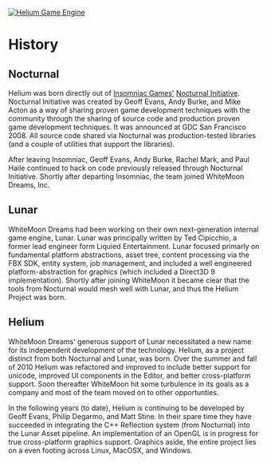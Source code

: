<a href="http://heliumproject.org/">![Helium Game Engine](https://raw.github.com/HeliumProject/Helium/master/Data/Textures/Helium.png)</a>

# History #

## Nocturnal ##

Helium was born directly out of [Insomniac Games'](http://www.insomniacgames.com/) [Nocturnal Initiative](http://nocturnal.insomniacgames.com/).  Nocturnal Initiative was created by Geoff Evans, Andy Burke, and Mike Acton as a way of sharing proven game development techniques with the community through the sharing of source code and production proven game development techniques.  It was announced at GDC San Francisco 2008.  All source code shared via Nocturnal was production-tested libraries (and a couple of utilities that support the libraries).

After leaving Insomniac, Geoff Evans, Andy Burke, Rachel Mark, and Paul Haile continued to hack on code previously released through Nocturnal Initiative.  Shortly after departing Insomniac, the team joined WhiteMoon Dreams, Inc.

## Lunar ##

WhiteMoon Dreams had been working on their own next-generation internal game engine, Lunar.  Lunar was principally written by Ted Cipicchio, a former lead engineer form Liquied Entertainment.  Lunar focused primarly on fundamental platform abstractions, asset tree, content processing via the FBX SDK, entity system, job management, and included a well engineered platform-abstraction for graphics (which included a Direct3D 9 implementation).  Shortly after joining WhiteMoon it became clear that the tools from Nocturnal would mesh well with Lunar, and thus the Helium Project was born.

## Helium ##

WhiteMoon Dreams' generous support of Lunar necessitated a new name for its independent development of the technology.  Helium, as a project distinct from both Nocturnal and Lunar, was born.  Over the summer and fall of 2010 Helium was refactored and improved to include better support for unicode, improved UI components in the Editor, and better cross-platform support.  Soon thereafter WhiteMoon hit some turbulence in its goals as a company and most of the team moved on to other opportunties.

In the following years (to date), Helium is continuing to be developed by Geoff Evans, Philip Degarmo, and Matt Stine.  In their spare time they have succeeded in integrating the C++ Reflection system (from Nocturnal) into the Lunar Asset pipeline.  An implementation of an OpenGL is in progress for true cross-platform graphics support.  Graphics aside, the entire project lies on a even footing across Linux, MacOSX, and Windows.

